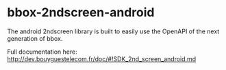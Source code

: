 bbox-2ndscreen-android
======================

The android 2ndscreen library is built to easily use the OpenAPI of the next generation of bbox.

Full documentation here: http://dev.bouyguestelecom.fr/doc/#!SDK_2nd_screen_android.md
